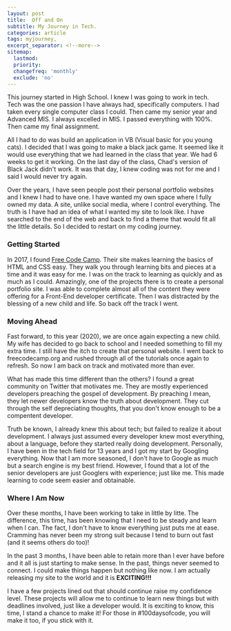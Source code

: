 ```yaml
---
layout: post
title:  Off and On
subtitle: My Journey in Tech.
categories: article
tags: myjourney, 
excerpt_separator: <!--more-->
sitemap:
  lastmod: 
  priority: 
  changefreq: 'monthly'
  exclude: 'no'
---
```

This journey started in High School. I knew I was going to work in tech. Tech was the one passion I have always had, specifically computers. I had taken every single computer class I could. Then came my senior year and Advanced MIS. I always excelled in MIS. I passed everything with 100%. Then came my final assignment.

All I had to do was build an application in VB (Visual basic for you young cats). I decided that I was going to make a black jack game. <!--more--> It seemed like it would use everything that we had learned in the class that year. We had 6 weeks to get it working. On the last day of the class, Chad's version of Black Jack didn't work. It was that day, I knew coding was not for me and I said I would never try again.

Over the years, I have seen people post their personal portfolio websites and I knew I had to have one. I have wanted my own space where I fully owned my data. A site, unlike social media, where I control everything. The truth is I have had an idea of what I wanted my site to look like. I have searched to the end of the web and back to find a theme that would fit all the little details. So I decided to restart on my coding journey. 

### Getting Started
In 2017, I found [Free Code Camp](https://freecodecamp.org). Their site makes learning the basics of HTML and CSS easy. They walk you through learning bits and pieces at a time and it was easy for me. I was on the track to learning as quickly and as much as I could. Amazingly, one of the projects there is to create a personal portfolio site. I  was able to complete almost all of the content they were offering for a Front-End developer certificate. Then I was distracted by the blessing of a new child and life. So back off the track I went.

### Moving Ahead
Fast forward, to this year (2020), we are once again expecting a new child. My wife has decided to go back to school and I needed something to fill my extra time. I still have the itch to create that personal website. I went back to freecodecamp.org and rushed through all of the tutorials once again to refresh. So now I am back on track and motivated more than ever. 

What has made this time different than the others? I  found a great community on Twitter that motivates me. They are mostly experienced developers preaching the gospel of development. By preaching I mean, they let newer developers know the truth about development. They cut through the self depreciating thoughts, that you don't know enough to be a compentent developer.

Truth be known, I already knew this about tech; but failed to realize it about development. I always just assumed every developer knew most everything, about a language, before they started really doing development. Personally, I have been in the tech field for 13 years and I got my start by Googling everything. Now that I am more seasoned, I don't have to Google as much but a search engine is my best friend. However, I found that a lot of the senior developers are just Googlers with experience; just like me. This made learning to code seem easier and obtainable.

### Where I Am Now
Over these months, I have been working to take in little by litte. The difference, this time, has been knowing that I need to be steady and learn when I can. The fact, I don't have to know everything just puts me at ease. Cramming has never been my strong suit because I tend to burn out fast (and it seems others do too)!

In the past 3 months, I have been able to retain more than I ever have before and it all is just starting to make sense. In the past, things never seemed to connect. I could make things happen but nothing like now. I am actually releasing my site to the world and it is **EXCITING!!!**

I have a few projects lined out that should continue raise my confidence level. These projects will allow me to continue to learn new things but with deadlines involved, just like a developer would. It is exciting to know, this time, I stand a chance to make it! For those in #100daysofcode, you will make it too, if you stick with it.
